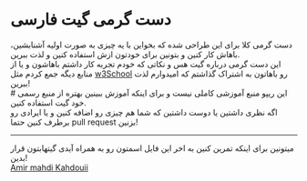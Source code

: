 <div direction="rtl">
<h1>دست گرمی گیت فارسی</h1>
دست گرمی کلا برای این طراحی شده که بخواین با یه چیزی به صورت اولیه آشنابشین، باهاش کار کنین و بتونین برای خودتون ازش استفاده کنین و لذت ببرین.
<br>
این دست گرمی درباره گیت هس و نکاتی که خودم تجربه کار داشتم باهاشون و یا از منابع دیگه جمع کردم مثل <a href="https://www.w3schools.com/git/default.asp?remote=github">w3School</a> رو باهاتون به اشتراک گذاشتم که امیدوارم لذت ببرین!
<br>
# این ریپو منبع آموزشی کاملی نیست و برای اینکه آموزش ببینین بهتره از منبع رسمی خود گیت استفاده کنین.
<br>
اگه نظری داشتین یا دوست داشتین که شما هم چیزی رو اضافه کنین و یا ایرادی رو برطرف کنین حتما pull request بزنین!
<hr>
میتونین برای اینکه تمرین کنین به اخر این فایل اسمتون رو به همراه آیدی گیتهابتون قرار بدین!
<br>
</div>
<a href="https://github.com/Amirmahdikahdouii">Amir mahdi Kahdouii</a> <br>